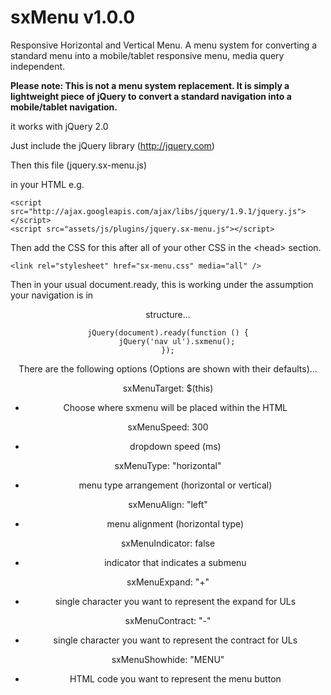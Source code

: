 sxMenu v1.0.0
======

Responsive Horizontal and Vertical Menu. A menu system for converting a standard menu into a mobile/tablet responsive menu, media query independent.

**Please note: This is not a menu system replacement. It is simply a lightweight piece of jQuery to convert a standard navigation into a mobile/tablet navigation.**

it works with jQuery 2.0

Just include the jQuery library (http://jquery.com) 

Then this file (jquery.sx-menu.js)

in your HTML e.g.

    <script src="http://ajax.googleapis.com/ajax/libs/jquery/1.9.1/jquery.js"></script> 
    <script src="assets/js/plugins/jquery.sx-menu.js"></script> 
    
Then add the CSS for this after all of your other CSS in the &lt;head&gt; section.

	<link rel="stylesheet" href="sx-menu.css" media="all" />

Then in your usual document.ready, this is working under the assumption your navigation is in <header><nav> structure...

    jQuery(document).ready(function () {
    	jQuery('nav ul').sxmenu();
    });

There are the following options (Options are shown with their defaults)...

sxMenuTarget: $(this)

- Choose where sxmenu will be placed within the HTML

sxMenuSpeed: 300

- dropdown speed (ms)

sxMenuType: "horizontal"

- menu type arrangement (horizontal or vertical)

sxMenuAlign: "left"

- menu alignment (horizontal type)

sxMenuIndicator: false

- indicator that indicates a submenu

sxMenuExpand: "+"

- single character you want to represent the expand for ULs

sxMenuContract: "-"

- single character you want to represent the contract for ULs

sxMenuShowhide: "<span class='title'>MENU</span><span class='icon'><em></em><em></em><em></em><em></em></span>"

- HTML code you want to represent the menu button
 
